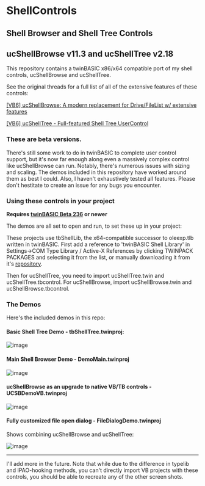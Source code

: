 # ShellControls
## Shell Browser and Shell Tree Controls
## ucShellBrowse v11.3 and ucShellTree v2.18

This repository contains a twinBASIC x86/x64 compatible port of my shell controls, ucShellBrowse and ucShellTree.

See the original threads for a full list of all of the extensive features of these controls:

[[VB6] ucShellBrowse: A modern replacement for Drive/FileList w/ extensive features](https://www.vbforums.com/showthread.php?854147-VB6-ucShellBrowse-A-modern-replacement-for-Drive-FileList-w-extensive-features)

[[VB6] ucShellTree - Full-featured Shell Tree UserControl](https://www.vbforums.com/showthread.php?862137-VB6-ucShellTree-Full-featured-Shell-Tree-UserControl)

### These are beta versions. 

There's still some work to do in twinBASIC to complete user control support, but it's now far enough along even a massively complex control like ucShellBrowse can run. Notably, there's numerous issues with sizing and scaling. The demos included in this repository have worked around them as best I could. Also, I haven't exhaustively tested all features. Please don't hestitate to create an issue for any bugs you encounter.

### Using these controls in your project

**Requires [twinBASIC Beta 236](https://github.com/twinbasic/twinbasic/releases) or newer**

The demos are all set to open and run, to set these up in your project:

These projects use tbShellLib, the x64-compatible successor to oleexp.tlb written in twinBASIC. First add a reference to 'twinBASIC Shell Library' in Settings->COM Type Library / Active-X References by clicking TWINPACK PACKAGES and selecting it from the list, or manually downloading it from it's [repository](https://github.com/fafalone/tbShellLib).

Then for ucShellTree, you need to import ucShellTree.twin and ucShellTree.tbcontrol. For ucShellBrowse, import ucShellBrowse.twin and ucShellBrowse.tbcontrol.

### The Demos

Here's the included demos in this repo:

#### Basic Shell Tree Demo - tbShellTree.twinproj:

![image](https://user-images.githubusercontent.com/7834493/208004027-283c2d98-aee1-4da8-8fd2-ffebd676414e.png)

#### Main Shell Browser Demo - DemoMain.twinproj

![image](https://user-images.githubusercontent.com/7834493/213373325-959b1f74-6280-41d6-9dcb-7a06b464b479.png)

#### ucShellBrowse as an upgrade to native VB/TB controls - UCSBDemoVB.twinproj

![image](https://user-images.githubusercontent.com/7834493/213373444-cfdd0e7d-74cc-48c6-95dc-63dd8beb4f25.png)

#### Fully customized file open dialog - FileDialogDemo.twinproj

Shows combining ucShellBrowse and ucShellTree:

![image](https://user-images.githubusercontent.com/7834493/213373633-e539fc13-0287-496e-9d69-a3518a3d6327.png)


----

I'll add more in the future. Note that while due to the difference in typelib and IPAO-hooking methods, you can't directly import VB projects with these controls, you should be able to recreate any of the other screen shots.
